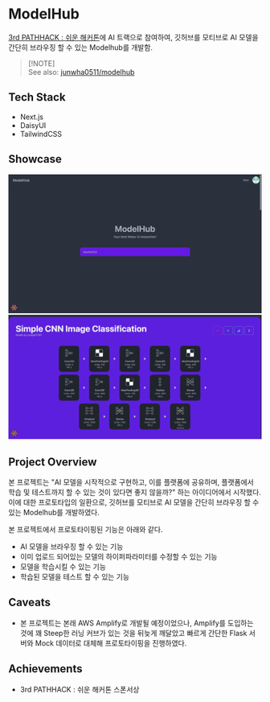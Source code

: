 # ModelHub

[3rd PATHHACK : 쉬운 해커톤](https://event-us.kr/pathfinder/event/43523)에 AI 트랙으로 참여하여, 깃허브를 모티브로 AI 모델을 간단히 브라우징 할 수 있는 Modelhub를 개발함.

> [!NOTE]\
> See also: [junwha0511/modelhub](https://github.com/junwha0511/modelhub)

## Tech Stack

- Next.js
- DaisyUI
- TailwindCSS

## Showcase

![home](./examples/home.png)
![detail](./examples/detail.png)

## Project Overview

본 프로젝트는 "AI 모델을 시작적으로 구현하고, 이를 플랫폼에 공유하며, 플랫폼에서 학습 및 테스트까지 할 수 있는 것이 있다면 좋지 않을까?" 하는 아이디어에서 시작했다. 이에 대한 프로토타입의 일환으로, 깃허브를 모티브로 AI 모델을 간단히 브라우징 할 수 있는 Modelhub를 개발하였다.



본 프로젝트에서 프로토타이핑된 기능은 아래와 같다.




- AI 모델을 브라우징 할 수 있는 기능
- 이미 업로드 되어있는 모델의 하이퍼파라미터를 수정할 수 있는 기능
- 모델을 학습시킬 수 있는 기능
- 학습된 모델을 테스트 할 수 있는 기능


## Caveats

- 본 프로젝트는 본래 AWS Amplify로 개발될 예정이었으나, Amplify를 도입하는 것에 꽤 Steep한 러닝 커브가 있는 것을 뒤늦게 깨달았고 빠르게 간단한 Flask 서버와 Mock 데이터로 대체해 프로토타이핑을 진행하였다.

## Achievements

- 3rd PATHHACK : 쉬운 해커톤 스폰서상
